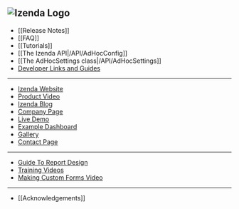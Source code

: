 ![Izenda Logo](http://izenda.com/wp-content/uploads/2014/12/IzendaNewLogoBlueTR.png)
---
* [[Release Notes]]
* [[FAQ]]
* [[Tutorials]]
* [[The Izenda API|/API/AdHocConfig]]
* [[The AdHocSettings class|/API/AdHocSettings]]
* [Developer Links and Guides](/Guides/Developer-Links-and-Guides)


---

* <a href="http://www.izenda.com" rel="nofollow" target="_blank">Izenda Website</a>
* [Product Video](https://www.youtube.com/watch?v=1LlHesMCmYs)
* <a href="http://www.izenda.com/blog" rel="nofollow" target="_blank">Izenda Blog</a>
* [Company Page](http://www.izenda.com/about/)
* [Live Demo](http://izenda.com/bi/ReportList.aspx )
* [Example Dashboard](http://izenda.com/bi/Dashboards.aspx?rn=Dashboard)
* <a href="http://www.izenda.com/izenda-vision/" rel="nofollow" target="_blank">Gallery</a>
* [Contact Page](http://www.izenda.com/contact-us/)

---

* [Guide To Report Design](/Guides/ReportDesign)
* [Training Videos](http://www.izenda.com/Site/KB/Training/58)
* [Making Custom Forms Video](http://www.youtube.com/watch?v=5b2axJlgdFs) 


---

* [[Acknowledgements]]